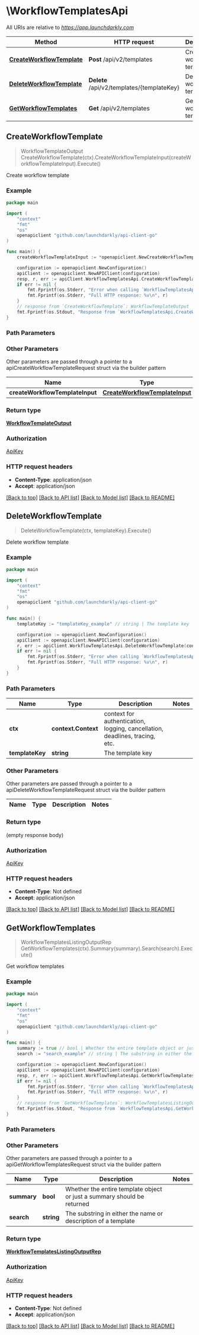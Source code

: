 # \WorkflowTemplatesApi

All URIs are relative to *https://app.launchdarkly.com*

Method | HTTP request | Description
------------- | ------------- | -------------
[**CreateWorkflowTemplate**](WorkflowTemplatesApi.md#CreateWorkflowTemplate) | **Post** /api/v2/templates | Create workflow template
[**DeleteWorkflowTemplate**](WorkflowTemplatesApi.md#DeleteWorkflowTemplate) | **Delete** /api/v2/templates/{templateKey} | Delete workflow template
[**GetWorkflowTemplates**](WorkflowTemplatesApi.md#GetWorkflowTemplates) | **Get** /api/v2/templates | Get workflow templates



## CreateWorkflowTemplate

> WorkflowTemplateOutput CreateWorkflowTemplate(ctx).CreateWorkflowTemplateInput(createWorkflowTemplateInput).Execute()

Create workflow template



### Example

```go
package main

import (
	"context"
	"fmt"
	"os"
	openapiclient "github.com/launchdarkly/api-client-go"
)

func main() {
	createWorkflowTemplateInput := *openapiclient.NewCreateWorkflowTemplateInput("Key_example") // CreateWorkflowTemplateInput | 

	configuration := openapiclient.NewConfiguration()
	apiClient := openapiclient.NewAPIClient(configuration)
	resp, r, err := apiClient.WorkflowTemplatesApi.CreateWorkflowTemplate(context.Background()).CreateWorkflowTemplateInput(createWorkflowTemplateInput).Execute()
	if err != nil {
		fmt.Fprintf(os.Stderr, "Error when calling `WorkflowTemplatesApi.CreateWorkflowTemplate``: %v\n", err)
		fmt.Fprintf(os.Stderr, "Full HTTP response: %v\n", r)
	}
	// response from `CreateWorkflowTemplate`: WorkflowTemplateOutput
	fmt.Fprintf(os.Stdout, "Response from `WorkflowTemplatesApi.CreateWorkflowTemplate`: %v\n", resp)
}
```

### Path Parameters



### Other Parameters

Other parameters are passed through a pointer to a apiCreateWorkflowTemplateRequest struct via the builder pattern


Name | Type | Description  | Notes
------------- | ------------- | ------------- | -------------
 **createWorkflowTemplateInput** | [**CreateWorkflowTemplateInput**](CreateWorkflowTemplateInput.md) |  | 

### Return type

[**WorkflowTemplateOutput**](WorkflowTemplateOutput.md)

### Authorization

[ApiKey](../README.md#ApiKey)

### HTTP request headers

- **Content-Type**: application/json
- **Accept**: application/json

[[Back to top]](#) [[Back to API list]](../README.md#documentation-for-api-endpoints)
[[Back to Model list]](../README.md#documentation-for-models)
[[Back to README]](../README.md)


## DeleteWorkflowTemplate

> DeleteWorkflowTemplate(ctx, templateKey).Execute()

Delete workflow template



### Example

```go
package main

import (
	"context"
	"fmt"
	"os"
	openapiclient "github.com/launchdarkly/api-client-go"
)

func main() {
	templateKey := "templateKey_example" // string | The template key

	configuration := openapiclient.NewConfiguration()
	apiClient := openapiclient.NewAPIClient(configuration)
	r, err := apiClient.WorkflowTemplatesApi.DeleteWorkflowTemplate(context.Background(), templateKey).Execute()
	if err != nil {
		fmt.Fprintf(os.Stderr, "Error when calling `WorkflowTemplatesApi.DeleteWorkflowTemplate``: %v\n", err)
		fmt.Fprintf(os.Stderr, "Full HTTP response: %v\n", r)
	}
}
```

### Path Parameters


Name | Type | Description  | Notes
------------- | ------------- | ------------- | -------------
**ctx** | **context.Context** | context for authentication, logging, cancellation, deadlines, tracing, etc.
**templateKey** | **string** | The template key | 

### Other Parameters

Other parameters are passed through a pointer to a apiDeleteWorkflowTemplateRequest struct via the builder pattern


Name | Type | Description  | Notes
------------- | ------------- | ------------- | -------------


### Return type

 (empty response body)

### Authorization

[ApiKey](../README.md#ApiKey)

### HTTP request headers

- **Content-Type**: Not defined
- **Accept**: application/json

[[Back to top]](#) [[Back to API list]](../README.md#documentation-for-api-endpoints)
[[Back to Model list]](../README.md#documentation-for-models)
[[Back to README]](../README.md)


## GetWorkflowTemplates

> WorkflowTemplatesListingOutputRep GetWorkflowTemplates(ctx).Summary(summary).Search(search).Execute()

Get workflow templates



### Example

```go
package main

import (
	"context"
	"fmt"
	"os"
	openapiclient "github.com/launchdarkly/api-client-go"
)

func main() {
	summary := true // bool | Whether the entire template object or just a summary should be returned (optional)
	search := "search_example" // string | The substring in either the name or description of a template (optional)

	configuration := openapiclient.NewConfiguration()
	apiClient := openapiclient.NewAPIClient(configuration)
	resp, r, err := apiClient.WorkflowTemplatesApi.GetWorkflowTemplates(context.Background()).Summary(summary).Search(search).Execute()
	if err != nil {
		fmt.Fprintf(os.Stderr, "Error when calling `WorkflowTemplatesApi.GetWorkflowTemplates``: %v\n", err)
		fmt.Fprintf(os.Stderr, "Full HTTP response: %v\n", r)
	}
	// response from `GetWorkflowTemplates`: WorkflowTemplatesListingOutputRep
	fmt.Fprintf(os.Stdout, "Response from `WorkflowTemplatesApi.GetWorkflowTemplates`: %v\n", resp)
}
```

### Path Parameters



### Other Parameters

Other parameters are passed through a pointer to a apiGetWorkflowTemplatesRequest struct via the builder pattern


Name | Type | Description  | Notes
------------- | ------------- | ------------- | -------------
 **summary** | **bool** | Whether the entire template object or just a summary should be returned | 
 **search** | **string** | The substring in either the name or description of a template | 

### Return type

[**WorkflowTemplatesListingOutputRep**](WorkflowTemplatesListingOutputRep.md)

### Authorization

[ApiKey](../README.md#ApiKey)

### HTTP request headers

- **Content-Type**: Not defined
- **Accept**: application/json

[[Back to top]](#) [[Back to API list]](../README.md#documentation-for-api-endpoints)
[[Back to Model list]](../README.md#documentation-for-models)
[[Back to README]](../README.md)

